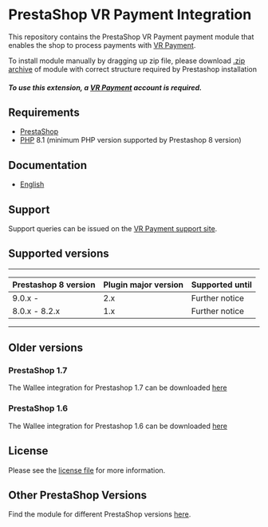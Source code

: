 # PrestaShop VR Payment Integration
This repository contains the PrestaShop VR Payment payment module that enables the shop to process payments with [VR Payment](https://www.vr-payment.de/).

To install module manually by dragging up zip file, please download [.zip archive](https://docs.plugin-documentation.vr-payment.de/vr-payment/prestashop/2.0.1/vrpayment.zip) of module with correct structure required by Prestashop installation

##### To use this extension, a [VR Payment](https://gateway.vr-payment.de/user/login) account is required.

## Requirements

* [PrestaShop](https://www.prestashop.com/)
* [PHP](http://php.net/) 8.1 (minimum PHP version supported by Prestashop 8 version)

## Documentation

* [English](https://docs.plugin-documentation.vr-payment.de/vr-payment/prestashop/2.0.1/docs/en/documentation.html)

## Support

Support queries can be issued on the [VR Payment support site](https://www.vr-payment.de/hotline).

## Supported versions

____________________________________________________________________________
| Prestashop 8 version   | Plugin major version   | Supported until        |
|------------------------|------------------------|------------------------|
| 9.0.x -                | 2.x                    | Further notice         |
| 8.0.x - 8.2.x          | 1.x                    | Further notice         |
----------------------------------------------------------------------------

## Older versions

### PrestaShop 1.7
The Wallee integration for Prestashop 1.7 can be downloaded [here](https://github.com/wallee-payment/prestashop-1.7)

### PrestaShop 1.6
The Wallee integration for Prestashop 1.6 can be downloaded [here](https://github.com/wallee-payment/prestashop-1.6)

## License

Please see the [license file](https://github.com/vr-payment/prestashop/blob/2.0.1/LICENSE) for more information.

## Other PrestaShop Versions

Find the module for different PrestaShop versions [here](../../../prestashop).
